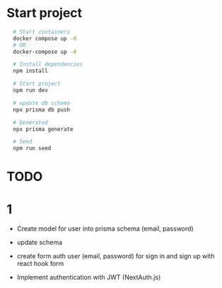 # Start project

```bash
  # Start containers
  docker compose up -d
  # OR
  docker-compose up -d

  # Install dependancies
  npm install

  # Start project
  npm run dev
```

```bash
  # update db schema
  npx prisma db push

  # Generated
  npx prisma generate

  # Seed
  npm run seed
```

# TODO

# 1

- Create model for user into prisma schema (email, password)
- update schema
- create form auth user (email, password) for sign in and sign up with react hook form

- Implement authentication with JWT (NextAuth.js)

